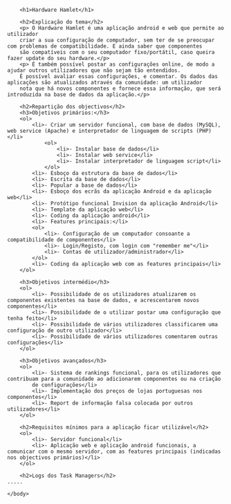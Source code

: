 <!DOCTYPE html>
<html lang="en">
    <head>
        <meta charset="UTF-8">
    </head>
    <body>

        <h1>Hardware Hamlet</h1>

        <h2>Explicação do tema</h2>
        <p> O Hardware Hamlet é uma aplicação android e web que permite ao utilizador
        criar a sua configuração de computador, sem ter de se preocupar com problemas de compatibilidade. E ainda saber que componentes
        são compatíveis com o seu computador fixo/portátil, caso queira fazer update do seu hardware.</p>
        <p> É também possível postar as configurações online, de modo a ajudar outros utilizadores que não sejam tão entendidos.
        É possível avaliar essas configurações, e comentar. Os dados das aplicações são atualizados através da comunidade: um utilizador
        nota que há novos componentes e fornece essa informação, que será introduzida na base de dados da aplicação.</p>

        <h2>Repartição dos objectivos</h2>
        <h3>Objetivos primários:</h3>
        <ol>
            <li>- Criar um servidor funcional, com base de dados (MySQL), web service (Apache) e interpretador de linguagem de scripts (PHP)</li>
                <ol>
                    <li>- Instalar base de dados</li>
                    <li>- Instalar web service</li>
                    <li>- Instalar interpretador de linguagem script</li>
                </ol>
            <li>- Esboço da estrutura da base de dados</li>
            <li>- Escrita da base de dados</li>
            <li>- Popular a base de dados</li>
            <li>- Esboço dos ecrãs da aplicação Android e da aplicação web</li>
            <li>- Protótipo funcional Invision da aplicação Android</li>
            <li>- Template da aplicação web</li>
            <li>- Coding da aplicação android</li>
            <li>- Features principais:</li>
            <ol>
                <li>- Configuração de um computador consoante a compatibilidade de componentes</li>
                <li>- Login/Registo, com login com "remember me"</li>
                <li>- Contas de utilizador/administrador</li>
            </ol>
            <li>- Coding da aplicação web com as features principais</li>
        </ol>

        <h3>Objetivos intermédio</h3>
        <ol>
            <li>- Possibilidade de os utilizadores atualizarem os componentes existentes na base de dados, e acrescentarem novos componentes</li>
            <li>- Possibilidade de o utilizar postar uma configuração que tenha feito</li>
            <li>- Possibilidade de vários utilizadores classificarem uma configuração de outro utilizador</li>
            <li>- Possibilidade de vários utilizadores comentarem outras configurações</li>
        </ol>

        <h3>Objetivos avançados</h3>
        <ol>
            <li>- Sistema de rankings funcional, para os utilizadores que contribuam para a comunidade ao adicionarem componentes ou na criação
            de configurações</li>
            <li>- Implementação dos preços de lojas portuguesas nos componentes</li>
            <li>- Report de informação falsa colocada por outros utilizadores</li>
        </ol>

        <h2>Requisitos mínimos para a aplicação ficar utilizável</h2>
        <ol>
            <li>- Servidor funcional</li>
            <li>- Aplicação web e aplicação android funcionais, a comunicar com o mesmo servidor, com as features principais (indicadas nos objectivos primários)</li>
        </ol>
    
        <h2>Logs dos Task Managers</h2>
    .....

    </body>
</html>

